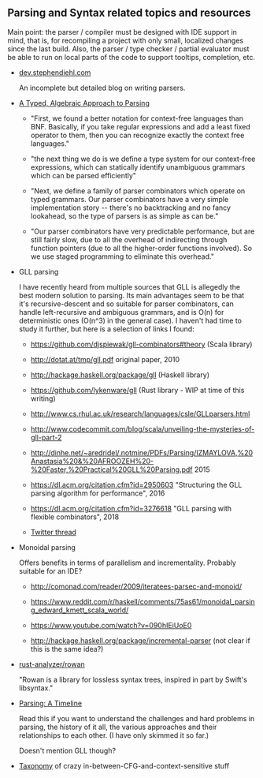 ## Parsing and Syntax related topics and resources

Main point: the parser / compiler must be designed with IDE support in mind, that is, for recompiling a project with only small, localized changes since the last build. Also, the parser / type checker / partial evaluator must be able to run on local parts of the code to support tooltips, completion, etc. 

 * [dev.stephendiehl.com](http://dev.stephendiehl.com/fun/index.html)
   
   An incomplete but detailed blog on writing parsers.

 * [A Typed, Algebraic Approach to Parsing](http://semantic-domain.blogspot.com/2018/07/a-typed-algebraic-approach-to-parsing.html)
   
   * "First, we found a better notation for context-free languages than BNF. Basically, if you take regular expressions and add a least fixed operator to them, then you can recognize exactly the context free languages."
   
   * "the next thing we do is we define a type system for our context-free expressions, which can statically identify unambiguous grammars which can be parsed efficiently"
   
   * "Next, we define a family of parser combinators which operate on typed grammars. Our parser combinators have a very simple implementation story -- there's no backtracking and no fancy lookahead, so the type of parsers is as simple as can be."
   
   * "Our parser combinators have very predictable performance, but are still fairly slow, due to all the overhead of indirecting through function pointers (due to all the higher-order functions involved). So we use staged programming to eliminate this overhead."
   
 * GLL parsing
   
   I have recently heard from multiple sources that GLL is allegedly the best modern solution to parsing. Its main advantages seem to be that it's recursive-descent and so suitable for parser combinators, can handle left-recursive and ambiguous grammars, and is O(n) for deterministic ones (O(n^3) in the general case). I haven't had time to study it further, but here is a selection of links I found:
   
     * https://github.com/djspiewak/gll-combinators#theory (Scala library)
     
     * http://dotat.at/tmp/gll.pdf original paper, 2010
     
     * http://hackage.haskell.org/package/gll (Haskell library)
     
     * https://github.com/lykenware/gll (Rust library - WIP at time of this writing)
     
     * http://www.cs.rhul.ac.uk/research/languages/csle/GLLparsers.html
     
     * http://www.codecommit.com/blog/scala/unveiling-the-mysteries-of-gll-part-2
     
     * http://dinhe.net/~aredridel/.notmine/PDFs/Parsing/IZMAYLOVA,%20Anastasia%20&%20AFROOZEH%20-%20Faster,%20Practical%20GLL%20Parsing.pdf 2015
     
     * https://dl.acm.org/citation.cfm?id=2950603 "Structuring the GLL parsing algorithm for performance", 2016
     
     * https://dl.acm.org/citation.cfm?id=3276618 "GLL parsing with flexible combinators", 2018
     
     * [Twitter thread](https://twitter.com/glaebhoerl/status/1061592404514476032)
 
 * Monoidal parsing
 
   Offers benefits in terms of parallelism and incrementality. Probably suitable for an IDE?
   
     * http://comonad.com/reader/2009/iteratees-parsec-and-monoid/
     
     * https://www.reddit.com/r/haskell/comments/75as61/monoidal_parsing_edward_kmett_scala_world/
     
     * https://www.youtube.com/watch?v=090hIEiUoE0
     
     * http://hackage.haskell.org/package/incremental-parser (not clear if this is the same idea?)

 * [rust-analyzer/rowan](https://github.com/rust-analyzer/rowan)
   
   "Rowan is a library for lossless syntax trees, inspired in part by Swift's libsyntax."
   
 * [Parsing: A Timeline](https://jeffreykegler.github.io/personal/timeline_v3)
 
   Read this if you want to understand the challenges and hard problems in parsing, the history of it all, the various approaches and their relationships to each other. (I have only skimmed it so far.)
   
   Doesn't mention GLL though?
   
 * [Taxonomy](https://internals.rust-lang.org/t/proposal-grammar-working-group/8442/46) of crazy in-between-CFG-and-context-sensitive stuff
